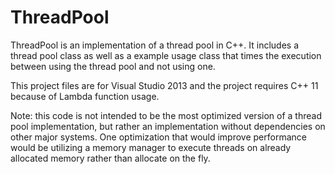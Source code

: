 # ThreadPool

ThreadPool is an implementation of a thread pool in C++. It includes a thread pool class as well as a example usage class that times the execution between using the thread pool and not using one. 

This project files are for Visual Studio 2013 and the project requires C++ 11 because of Lambda function usage. 

Note: this code is not intended to be the most optimized version of a thread pool implementation, but rather an implementation without dependencies on other major systems. One optimization that would improve performance would be utilizing a memory manager to execute threads on already allocated memory rather than allocate on the fly.
